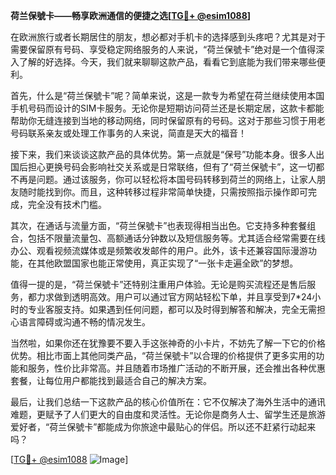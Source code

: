 **荷兰保號卡——畅享欧洲通信的便捷之选[[TG💪+ @esim1088](https://t.me/s/esim1088)]**

在欧洲旅行或者长期居住的朋友，想必都对手机卡的选择感到头疼吧？尤其是对于需要保留原有号码、享受稳定网络服务的人来说，“荷兰保號卡”绝对是一个值得深入了解的好选择。今天，我们就来聊聊这款产品，看看它到底能为我们带来哪些便利。

首先，什么是“荷兰保號卡”呢？简单来说，这是一款专为希望在荷兰继续使用本国手机号码而设计的SIM卡服务。无论你是短期访问荷兰还是长期定居，这款卡都能帮助你无缝连接到当地的移动网络，同时保留原有的号码。这对于那些习惯于用老号码联系亲友或处理工作事务的人来说，简直是天大的福音！

接下来，我们来谈谈这款产品的具体优势。第一点就是“保号”功能本身。很多人出国后担心更换号码会影响社交关系或是日常联络，但有了“荷兰保號卡”，这一切都不再是问题。通过该服务，你可以轻松将本国号码转移到荷兰的网络上，让家人朋友随时能找到你。而且，这种转移过程非常简单快捷，只需按照指示操作即可完成，完全没有技术门槛。

其次，在通话与流量方面，“荷兰保號卡”也表现得相当出色。它支持多种套餐组合，包括不限量流量包、高额通话分钟数以及短信服务等。尤其适合经常需要在线办公、观看视频流媒体或是频繁收发邮件的用户。此外，该卡还兼容国际漫游功能，在其他欧盟国家也能正常使用，真正实现了“一张卡走遍全欧”的梦想。

值得一提的是，“荷兰保號卡”还特别注重用户体验。无论是购买流程还是售后服务，都力求做到透明高效。用户可以通过官方网站轻松下单，并且享受到7*24小时的专业客服支持。如果遇到任何问题，都可以及时得到解答和解决，完全无需担心语言障碍或沟通不畅的情况发生。

当然啦，如果你还在犹豫要不要入手这张神奇的小卡片，不妨先了解一下它的价格优势。相比市面上其他同类产品，“荷兰保號卡”以合理的价格提供了更多实用的功能和服务，性价比非常高。并且随着市场推广活动的不断开展，还会推出各种优惠套餐，让每位用户都能找到最适合自己的解决方案。

最后，让我们总结一下这款产品的核心价值所在：它不仅解决了海外生活中的通讯难题，更赋予了人们更大的自由度和灵活性。无论你是商务人士、留学生还是旅游爱好者，“荷兰保號卡”都能成为你旅途中最贴心的伴侣。所以还不赶紧行动起来吗？

[[TG💪+ @esim1088](https://t.me/s/esim1088) ![Image](https://i.postimg.cc/4NQfJmqS/Snipaste-2025-05-13-00-14-12.png)]
